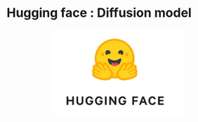 # Hugging face : Diffusion model

<p align="center">
<img src="huggingface.jpeg" alt="huggingface" style="height: 200px; width:300px;"/>
</p>



